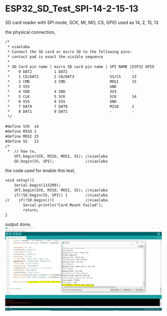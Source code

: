 # ESP32_SD_Test_SPI-14-2-15-13  
SD card reader with SPI mode, SCK, MI, MO, CS, GPIO used as 14, 2, 15, 13  

the physical connection,
```
/*
 * xiaolaba
 * Connect the SD card or micro SD to the following pins:
 * contact pad is exact the visible sequence
 *
 * SD Card pin name | micro SD card pin name | SPI NAME |ESP32 GPIO
 *    9 DAT2          1 DAT2                   -         -
 *    1 CD/DAT3       2 CD/DAT3                SS/CS     13
 *    2 CMD           3 CMD                    MOSI      15
 *    3 VSS                                    GND
 *    4 VDD           4 VDD                    3V3
 *    5 CLK           5 SCK                    SCK       14
 *    6 VSS           6 VSS                    GND
 *    7 DAT0          7 DAT0                   MISO      2
 *    8 DAT1          8 DAT1                   -         -
 */

#define SCK  14
#define MISO 2
#define MOSI 15
#define SS   13
/*  
 *  // how to, 
    SPI.begin(SCK, MISO, MOSI, SS); //xiaolaba
    SD.begin(SS, SPI);              //xiaolaba
```


the code used for enable this test,
```
void setup(){
    Serial.begin(115200);
    SPI.begin(SCK, MISO, MOSI, SS); //xiaolaba
    if(!SD.begin(SS, SPI)) {        //xiaolaba
//    if(!SD.begin()){              //xiaolaba
        Serial.println("Card Mount Failed");
        return;
}
```


output done,  
![SD_Test_SPI_14_2_15_13_done.JPG](SD_Test_SPI_14_2_15_13_done.JPG)  
